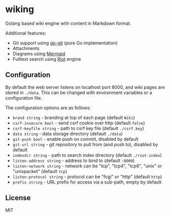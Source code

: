 # wiking

Golang based wiki engine with content in Markdown format.

Additional features:

 - Git support using [go-git](https://github.com/go-git/go-git) (pure Go implementation)
 - Attachments
 - Diagrams using [Mermaid](https://mermaid-js.github.io/mermaid/)
 - Fulltext search using [Riot](https://github.com/go-ego/riot) engine

## Configuration

By default the web server listens on localhost port 8000, and wiki pages are stored in `./data`.
This can be changed with environment variables or a configuration file.

The configuration options are as follows:

 * `brand string` - branding at top of each page (default `Wiki`)
 * `csrf-insecure bool` - send csrf cookie over http (default `false`)
 * `csrf-keyfile string` - path to csrf key file (default `./csrf.key`)
 * `data string` - data storage directory (default `./data`)
 * `git-push bool` - enable push on commit, disabled by default
 * `git-url string` - git repository to pull from (and push to), disabled by default
 * `indexdir string` - path to search index directory (default `./riot-index`)
 * `listen-address string` - address to bind to (default `:8000`)
 * `listen-network string` - network can be "tcp", "tcp4", "tcp6", "unix" or "unixpacket" (default `tcp`)
 * `listen-protocol string` - protocol can be "fcgi" or "http" (default `http`)
 * `prefix string` - URL prefix for access via a sub-path, empty by default

## License

MIT
